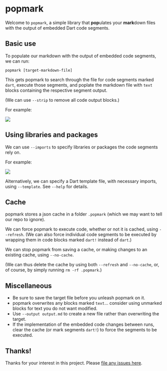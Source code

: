 # popmark

Welcome to `popmark`, a simple library that **pop**ulates your **mark**down files with the output of embedded Dart code segments.


## Basic use

To populate our markdown with the output of embedded code segments, we can run:

```
popmark [target-markdown-file]
```

This gets popmark to search through the file for code segments marked `dart`, execute those segments, and poplate the markdown file with `text` blocks containing the respective segment output.

(We can use `--strip` to remove all code output blocks.)

For example:

![](https://bytebucket.org/ram6ler/popmark/wiki/code_segments.gif)

## Using libraries and packages

We can use `--imports` to specify libraries or packages the code segments rely on.

For example:

![](https://bytebucket.org/ram6ler/popmark/wiki/imports.gif)

Alternatively, we can specify a Dart template file, with necessary imports, using `--template`. See `--help` for details.

## Cache

popmark stores a json cache in a folder `.popmark` (which we may want to tell our repo to ignore). 

We can force popmark to execute code, whether or not it is cached, using `--refresh`. (We can also force individual code segments to be executed by wrapping them in code blocks marked `dart!` instead of `dart`.)

We can stop popmark from saving a cache, or making changes to an existing cache, using `--no-cache`.

(We can thus delete the cache by using both `--refresh` and `--no-cache`, or, of course, by simply running `rm -rf .popmark`.)

## Miscellaneous

* Be sure to save the target file before you unleash popmark on it.
* popmark overwrites any blocks marked `text`... consider using unmarked blocks for text you do not want modified.
*  Use `--output output.md` to create a new file rather than overwriting the target.
*  If the implementation of the embedded code changes between runs, clear the cache (or mark segments `dart!`) to force the segments to be executed.

## Thanks!

Thanks for your interest in this project. Please [file any issues here](https://github.com/ram6ler/popmark/issues).
